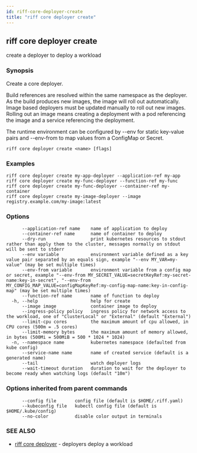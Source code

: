 ```yaml
---
id: riff-core-deployer-create
title: "riff core deployer create"
---
```

## riff core deployer create

create a deployer to deploy a workload

### Synopsis

Create a core deployer.

Build references are resolved within the same namespace as the deployer. As the
build produces new images, the image will roll out automatically. Image based
deployers must be updated manually to roll out new images. Rolling out an image
means creating a deployment with a pod referencing the image and a service
referencing the deployment.

The runtime environment can be configured by --env for static key-value pairs
and --env-from to map values from a ConfigMap or Secret.

```
riff core deployer create <name> [flags]
```

### Examples

```
riff core deployer create my-app-deployer --application-ref my-app
riff core deployer create my-func-deployer --function-ref my-func
riff core deployer create my-func-deployer --container-ref my-container
riff core deployer create my-image-deployer --image registry.example.com/my-image:latest
```

### Options

```
      --application-ref name    name of application to deploy
      --container-ref name      name of container to deploy
      --dry-run                 print kubernetes resources to stdout rather than apply them to the cluster, messages normally on stdout will be sent to stderr
      --env variable            environment variable defined as a key value pair separated by an equals sign, example "--env MY_VAR=my-value" (may be set multiple times)
      --env-from variable       environment variable from a config map or secret, example "--env-from MY_SECRET_VALUE=secretKeyRef:my-secret-name:key-in-secret", "--env-from MY_CONFIG_MAP_VALUE=configMapKeyRef:my-config-map-name:key-in-config-map" (may be set multiple times)
      --function-ref name       name of function to deploy
  -h, --help                    help for create
      --image image             container image to deploy
      --ingress-policy policy   ingress policy for network access to the workload, one of "ClusterLocal" or "External" (default "External")
      --limit-cpu cores         the maximum amount of cpu allowed, in CPU cores (500m = .5 cores)
      --limit-memory bytes      the maximum amount of memory allowed, in bytes (500Mi = 500MiB = 500 * 1024 * 1024)
  -n, --namespace name          kubernetes namespace (defaulted from kube config)
      --service-name name       name of created service (default is a generated name)
      --tail                    watch deployer logs
      --wait-timeout duration   duration to wait for the deployer to become ready when watching logs (default "10m")
```

### Options inherited from parent commands

```
      --config file       config file (default is $HOME/.riff.yaml)
      --kubeconfig file   kubectl config file (default is $HOME/.kube/config)
      --no-color          disable color output in terminals
```

### SEE ALSO

* [riff core deployer](riff_core_deployer.md)	 - deployers deploy a workload

